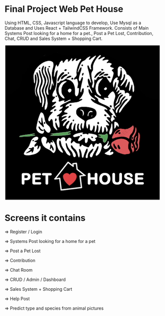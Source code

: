 # Final Project Web Pet House
Using HTML, CSS, Javascript language to develop, Use Mysql as a Database and Uses React + TailwindCSS Framework. Consists of Main Systems Post looking for a home for a pet., Post a Pet Lost, Contribution, Chat, CRUD and Sales System + Shopping Cart.
<p align="center">
  <img src="Frontend/public/logo.png">
<p/>

# Screens it contains
<p> => Register / Login <p/>
<p> => Systems Post looking for a home for a pet <p/>
<p> => Post a Pet Lost <p/>
<p> => Contribution <p/>
<p> => Chat Room <p/>
<p> => CRUD / Admin / Dashboard <p/>
<p> => Sales System + Shopping Cart <p/>
<p> => Help Post <p/>
<p> => Predict type and species from animal pictures <p/>

